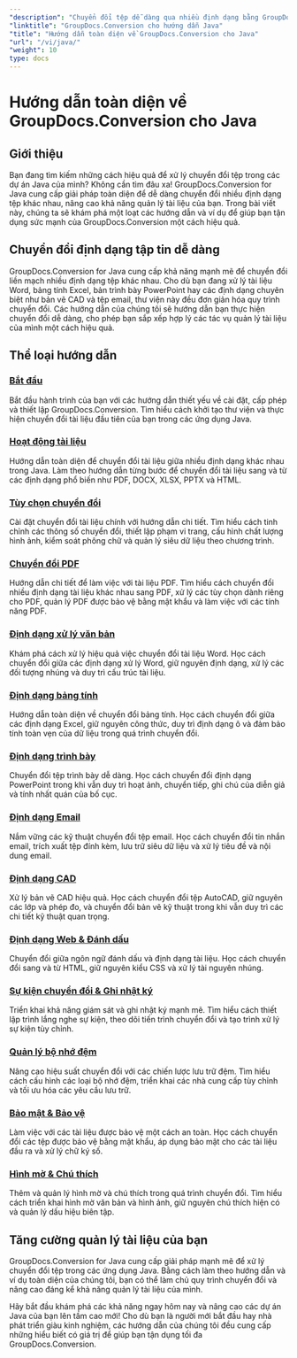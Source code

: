 ```yaml
---
"description": "Chuyển đổi tệp dễ dàng qua nhiều định dạng bằng GroupDocs.Conversion for Java. Tối ưu hóa việc quản lý tài liệu với các tùy chọn có thể tùy chỉnh."
"linktitle": "GroupDocs.Conversion cho hướng dẫn Java"
"title": "Hướng dẫn toàn diện về GroupDocs.Conversion cho Java"
"url": "/vi/java/"
"weight": 10
type: docs
---
```

# Hướng dẫn toàn diện về GroupDocs.Conversion cho Java

## Giới thiệu

Bạn đang tìm kiếm những cách hiệu quả để xử lý chuyển đổi tệp trong các dự án Java của mình? Không cần tìm đâu xa! GroupDocs.Conversion for Java cung cấp giải pháp toàn diện để dễ dàng chuyển đổi nhiều định dạng tệp khác nhau, nâng cao khả năng quản lý tài liệu của bạn. Trong bài viết này, chúng ta sẽ khám phá một loạt các hướng dẫn và ví dụ để giúp bạn tận dụng sức mạnh của GroupDocs.Conversion một cách hiệu quả.

## Chuyển đổi định dạng tập tin dễ dàng

GroupDocs.Conversion for Java cung cấp khả năng mạnh mẽ để chuyển đổi liền mạch nhiều định dạng tệp khác nhau. Cho dù bạn đang xử lý tài liệu Word, bảng tính Excel, bản trình bày PowerPoint hay các định dạng chuyên biệt như bản vẽ CAD và tệp email, thư viện này đều đơn giản hóa quy trình chuyển đổi. Các hướng dẫn của chúng tôi sẽ hướng dẫn bạn thực hiện chuyển đổi dễ dàng, cho phép bạn sắp xếp hợp lý các tác vụ quản lý tài liệu của mình một cách hiệu quả.

## Thể loại hướng dẫn

### [Bắt đầu](./getting-started/)
Bắt đầu hành trình của bạn với các hướng dẫn thiết yếu về cài đặt, cấp phép và thiết lập GroupDocs.Conversion. Tìm hiểu cách khởi tạo thư viện và thực hiện chuyển đổi tài liệu đầu tiên của bạn trong các ứng dụng Java.

### [Hoạt động tài liệu](./document-operations/)
Hướng dẫn toàn diện để chuyển đổi tài liệu giữa nhiều định dạng khác nhau trong Java. Làm theo hướng dẫn từng bước để chuyển đổi tài liệu sang và từ các định dạng phổ biến như PDF, DOCX, XLSX, PPTX và HTML.

### [Tùy chọn chuyển đổi](./conversion-options/)
Cài đặt chuyển đổi tài liệu chính với hướng dẫn chi tiết. Tìm hiểu cách tinh chỉnh các thông số chuyển đổi, thiết lập phạm vi trang, cấu hình chất lượng hình ảnh, kiểm soát phông chữ và quản lý siêu dữ liệu theo chương trình.

### [Chuyển đổi PDF](./pdf-conversion/)
Hướng dẫn chi tiết để làm việc với tài liệu PDF. Tìm hiểu cách chuyển đổi nhiều định dạng tài liệu khác nhau sang PDF, xử lý các tùy chọn dành riêng cho PDF, quản lý PDF được bảo vệ bằng mật khẩu và làm việc với các tính năng PDF.

### [Định dạng xử lý văn bản](./word-processing-formats/)
Khám phá cách xử lý hiệu quả việc chuyển đổi tài liệu Word. Học cách chuyển đổi giữa các định dạng xử lý Word, giữ nguyên định dạng, xử lý các đối tượng nhúng và duy trì cấu trúc tài liệu.

### [Định dạng bảng tính](./spreadsheet-formats/)
Hướng dẫn toàn diện về chuyển đổi bảng tính. Học cách chuyển đổi giữa các định dạng Excel, giữ nguyên công thức, duy trì định dạng ô và đảm bảo tính toàn vẹn của dữ liệu trong quá trình chuyển đổi.

### [Định dạng trình bày](./presentation-formats/)
Chuyển đổi tệp trình bày dễ dàng. Học cách chuyển đổi định dạng PowerPoint trong khi vẫn duy trì hoạt ảnh, chuyển tiếp, ghi chú của diễn giả và tính nhất quán của bố cục.

### [Định dạng Email](./email-formats/)
Nắm vững các kỹ thuật chuyển đổi tệp email. Học cách chuyển đổi tin nhắn email, trích xuất tệp đính kèm, lưu trữ siêu dữ liệu và xử lý tiêu đề và nội dung email.

### [Định dạng CAD](./cad-formats/)
Xử lý bản vẽ CAD hiệu quả. Học cách chuyển đổi tệp AutoCAD, giữ nguyên các lớp và phép đo, và chuyển đổi bản vẽ kỹ thuật trong khi vẫn duy trì các chi tiết kỹ thuật quan trọng.

### [Định dạng Web & Đánh dấu](./web-markup-formats/)
Chuyển đổi giữa ngôn ngữ đánh dấu và định dạng tài liệu. Học cách chuyển đổi sang và từ HTML, giữ nguyên kiểu CSS và xử lý tài nguyên nhúng.

### [Sự kiện chuyển đổi & Ghi nhật ký](./conversion-events-logging/)
Triển khai khả năng giám sát và ghi nhật ký mạnh mẽ. Tìm hiểu cách thiết lập trình lắng nghe sự kiện, theo dõi tiến trình chuyển đổi và tạo trình xử lý sự kiện tùy chỉnh.

### [Quản lý bộ nhớ đệm](./cache-management/)
Nâng cao hiệu suất chuyển đổi với các chiến lược lưu trữ đệm. Tìm hiểu cách cấu hình các loại bộ nhớ đệm, triển khai các nhà cung cấp tùy chỉnh và tối ưu hóa các yêu cầu lưu trữ.

### [Bảo mật & Bảo vệ](./security-protection/)
Làm việc với các tài liệu được bảo vệ một cách an toàn. Học cách chuyển đổi các tệp được bảo vệ bằng mật khẩu, áp dụng bảo mật cho các tài liệu đầu ra và xử lý chữ ký số.

### [Hình mờ & Chú thích](./watermarks-annotations/)
Thêm và quản lý hình mờ và chú thích trong quá trình chuyển đổi. Tìm hiểu cách triển khai hình mờ văn bản và hình ảnh, giữ nguyên chú thích hiện có và quản lý dấu hiệu biên tập.

## Tăng cường quản lý tài liệu của bạn

GroupDocs.Conversion for Java cung cấp giải pháp mạnh mẽ để xử lý chuyển đổi tệp trong các ứng dụng Java. Bằng cách làm theo hướng dẫn và ví dụ toàn diện của chúng tôi, bạn có thể làm chủ quy trình chuyển đổi và nâng cao đáng kể khả năng quản lý tài liệu của mình.

Hãy bắt đầu khám phá các khả năng ngay hôm nay và nâng cao các dự án Java của bạn lên tầm cao mới! Cho dù bạn là người mới bắt đầu hay nhà phát triển giàu kinh nghiệm, các hướng dẫn của chúng tôi đều cung cấp những hiểu biết có giá trị để giúp bạn tận dụng tối đa GroupDocs.Conversion.